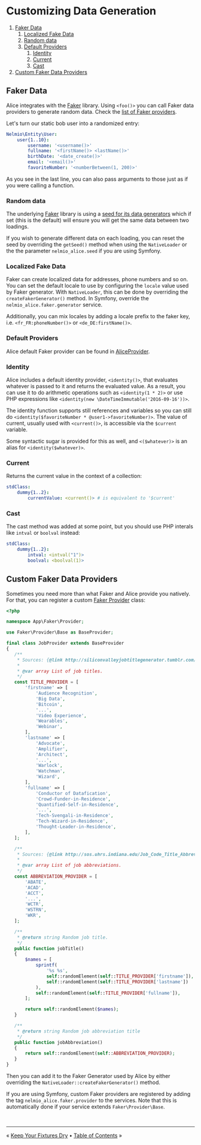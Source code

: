# Customizing Data Generation

1. [Faker Data](#faker-data)
    1. [Localized Fake Data](#localized-fake-data)
    1. [Random data](#random-data)
    1. [Default Providers](#default-providers)
        1. [Identity](#identity)
        1. [Current](#current)
        1. [Cast](#cast)
1. [Custom Faker Data Providers](#custom-faker-data-providers)


## Faker Data

Alice integrates with the [Faker][1] library. Using `<foo()>` you can call Faker
data providers to generate random data. Check the
[list of Faker providers](https://github.com/fzaninotto/Faker#formatters).

Let's turn our static bob user into a randomized entry:

```yaml
Nelmio\Entity\User:
    user{1..10}:
        username: '<username()>'
        fullname: '<firstName()> <lastName()>'
        birthDate: '<date_create()>'
        email: '<email()>'
        favoriteNumber: '<numberBetween(1, 200)>'
```

As you see in the last line, you can also pass arguments to those just as if
you were calling a function.


### Random data

The underlying [Faker][1] library is using a [seed for its data generators][2]
which if set (this is the default) will ensure you will get the same data
between two loadings.

If you wish to generate different data on each loading, you can reset the seed
by overriding the `getSeed()` method when using the `NativeLoader` or the
the parameter `nelmio_alice.seed` if you are using Symfony.


### Localized Fake Data

Faker can create localized data for addresses, phone numbers and so on. You can
set the default locale to use by configuring the `locale` value used by Faker
generator. With `NativeLoader`, this can be done by overriding the
`createFakerGenerator()` method. In Symfony, override the
`nelmio_alice.faker.generator` service.

Additionally, you can mix locales by adding a locale prefix to the faker key,
i.e. `<fr_FR:phoneNumber()>` or `<de_DE:firstName()>`.


### Default Providers

Alice default Faker provider can be found in [AliceProvider](../src/Faker/Provider/AliceProvider.php).

### Identity

Alice includes a default identity provider, `<identity()>`, that evaluates whatever
is passed to it and returns the evaluated value. As a result, you can use it to do
arithmetic operations such as `<identity(1 * 2)>` or use PHP expressions like
`<identity(new \DateTimeImmutable('2016-09-16'))>`.

The identity function supports still references and variables so you can still do
`<identity($favoriteNumber * @user1->favoriteNumber)>`. The value of current,
usually used with `<current()>`, is accessible via the `$current` variable.

Some syntactic sugar is provided for this as well, and `<($whatever)>` is an alias
for `<identity($whatever)>`.


### Current

Returns the current value in the context of a collection:

```yaml
stdClass:
    dummy{1..2}:
        currentValue: <current()> # is equivalent to '$current'
```


### Cast

The cast method was added at some point, but you should use PHP interals like `intval` or `boolval` instead:

```yaml
stdClass:
    dummy{1..2}:
        intval: <intval("1")>
        boolval: <boolval(1)>
```


## Custom Faker Data Providers

Sometimes you need more than what Faker and Alice provide you natively. For
that, you can register a custom [Faker Provider](https://github.com/fzaninotto/Faker/tree/master/src/Faker/Provider) class:

```php
<?php

namespace App\Faker\Provider;

use Faker\Provider\Base as BaseProvider;

final class JobProvider extends BaseProvider
{
   /**
    * Sources: {@link http://siliconvalleyjobtitlegenerator.tumblr.com/}
    *
    * @var array List of job titles.
    */
   const TITLE_PROVIDER = [
       'firstname' => [
           'Audience Recognition',
           'Big Data',
           'Bitcoin',
           '...',
           'Video Experience',
           'Wearables',
           'Webinar',
       ],
       'lastname' => [
           'Advocate',
           'Amplifier',
           'Architect',
           '...',
           'Warlock',
           'Watchman',
           'Wizard',
       ],
       'fullname' => [
           'Conductor of Datafication',
           'Crowd-Funder-in-Residence',
           'Quantified-Self-in-Residence',
           '...',
           'Tech-Svengali-in-Residence',
           'Tech-Wizard-in-Residence',
           'Thought-Leader-in-Residence',
       ],
   ];

   /**
    * Sources: {@link http://sos.uhrs.indiana.edu/Job_Code_Title_Abbreviation_List.htm}
    *
    * @var array List of job abbreviations.
    */
   const ABBREVIATION_PROVIDER = [
       'ABATE',
       'ACAD',
       'ACCT',
       '...',
       'WCTR',
       'WSTRN',
       'WKR',
   ];

   /**
    * @return string Random job title.
    */
   public function jobTitle()
   {
       $names = [
           sprintf(
               '%s %s',
               self::randomElement(self::TITLE_PROVIDER['firstname']),
               self::randomElement(self::TITLE_PROVIDER['lastname'])
           ),
           self::randomElement(self::TITLE_PROVIDER['fullname']),
       ];

       return self::randomElement($names);
   }

   /**
    * @return string Random job abbreviation title
    */
   public function jobAbbreviation()
   {
       return self::randomElement(self::ABBREVIATION_PROVIDER);
   }
}
```

Then you can add it to the Faker Generator used by Alice by either overriding
the `NativeLoader::createFakerGenerator()` method.
 
If you are using Symfony, custom Faker providers are registered by adding the
tag `nelmio_alice.faker.provider` to the services. Note that this is automatically
done if your service extends `Faker\Provider\Base`.  


<br />
<hr />

« [Keep Your Fixtures Dry](fixtures-refactoring.md) • [Table of Contents](../README.md#table-of-contents) »


[1]: https://github.com/fzaninotto/Faker
[2]: https://github.com/fzaninotto/Faker#seeding-the-generator
